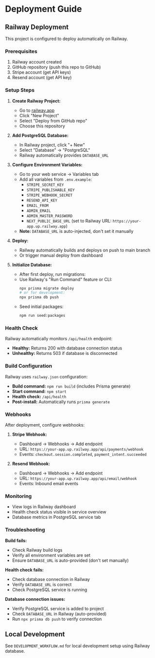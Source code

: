# Deployment Guide

## Railway Deployment

This project is configured to deploy automatically on Railway.

### Prerequisites

1. Railway account created
2. GitHub repository (push this repo to GitHub)
3. Stripe account (get API keys)
4. Resend account (get API key)

### Setup Steps

1. **Create Railway Project:**
   - Go to [railway.app](https://railway.app)
   - Click "New Project"
   - Select "Deploy from GitHub repo"
   - Choose this repository

2. **Add PostgreSQL Database:**
   - In Railway project, click "+ New"
   - Select "Database" → "PostgreSQL"
   - Railway automatically provides `DATABASE_URL`

3. **Configure Environment Variables:**
   - Go to your web service → Variables tab
   - Add all variables from `.env.example`:
     - `STRIPE_SECRET_KEY`
     - `STRIPE_PUBLISHABLE_KEY`
     - `STRIPE_WEBHOOK_SECRET`
     - `RESEND_API_KEY`
     - `EMAIL_FROM`
     - `ADMIN_EMAIL`
     - `ADMIN_MASTER_PASSWORD`
     - `NEXT_PUBLIC_BASE_URL` (set to Railway URL: `https://your-app.up.railway.app`)
   - **Note:** `DATABASE_URL` is auto-injected, don't set it manually

4. **Deploy:**
   - Railway automatically builds and deploys on push to main branch
   - Or trigger manual deploy from dashboard

5. **Initialize Database:**
   - After first deploy, run migrations:
   - Use Railway's "Run Command" feature or CLI:
     ```bash
     npx prisma migrate deploy
     # or for development:
     npx prisma db push
     ```
   - Seed initial packages:
     ```bash
     npm run seed:packages
     ```

### Health Check

Railway automatically monitors `/api/health` endpoint:
- **Healthy:** Returns 200 with database connection status
- **Unhealthy:** Returns 503 if database is disconnected

### Build Configuration

Railway uses `railway.json` configuration:
- **Build command:** `npm run build` (includes Prisma generate)
- **Start command:** `npm start`
- **Health check:** `/api/health`
- **Post-install:** Automatically runs `prisma generate`

### Webhooks

After deployment, configure webhooks:

1. **Stripe Webhook:**
   - Dashboard → Webhooks → Add endpoint
   - URL: `https://your-app.up.railway.app/api/payments/webhook`
   - Events: `checkout.session.completed`, `payment_intent.succeeded`

2. **Resend Webhook:**
   - Dashboard → Webhooks → Add endpoint
   - URL: `https://your-app.up.railway.app/api/email/webhook`
   - Events: Inbound email events

### Monitoring

- View logs in Railway dashboard
- Health check status visible in service overview
- Database metrics in PostgreSQL service tab

### Troubleshooting

**Build fails:**
- Check Railway build logs
- Verify all environment variables are set
- Ensure `DATABASE_URL` is auto-provided (don't set manually)

**Health check fails:**
- Check database connection in Railway
- Verify `DATABASE_URL` is correct
- Check PostgreSQL service is running

**Database connection issues:**
- Verify PostgreSQL service is added to project
- Check `DATABASE_URL` in Railway (auto-provided)
- Run `npx prisma db push` to verify connection

## Local Development

See `DEVELOPMENT_WORKFLOW.md` for local development setup using Railway database.

